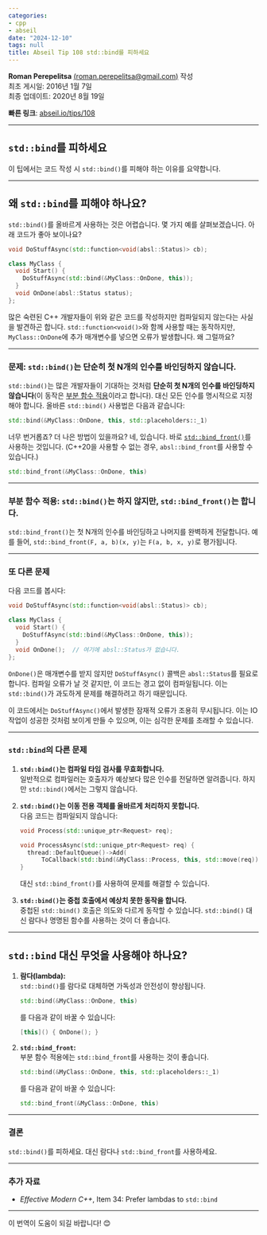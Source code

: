 ```yaml
---
categories:
- cpp
- abseil
date: "2024-12-10"
tags: null
title: Abseil Tip 108 std::bind를 피하세요
---
```



**Roman Perepelitsa** [(roman.perepelitsa@gmail.com)](mailto:roman.perepelitsa@gmail.com) 작성  
최초 게시일: 2016년 1월 7일  
최종 업데이트: 2020년 8월 19일  

**빠른 링크**: [abseil.io/tips/108](https://abseil.io/tips/108)

---

## `std::bind`를 피하세요

이 팁에서는 코드 작성 시 `std::bind()`를 피해야 하는 이유를 요약합니다.

---

## 왜 `std::bind`를 피해야 하나요?

`std::bind()`를 올바르게 사용하는 것은 어렵습니다. 몇 가지 예를 살펴보겠습니다. 아래 코드가 좋아 보이나요?

```cpp
void DoStuffAsync(std::function<void(absl::Status)> cb);

class MyClass {
  void Start() {
    DoStuffAsync(std::bind(&MyClass::OnDone, this));
  }
  void OnDone(absl::Status status);
};
```

많은 숙련된 C++ 개발자들이 위와 같은 코드를 작성하지만 컴파일되지 않는다는 사실을 발견하곤 합니다. `std::function<void()>`와 함께 사용할 때는 동작하지만, `MyClass::OnDone`에 추가 매개변수를 넣으면 오류가 발생합니다. 왜 그럴까요?

---

### 문제: `std::bind()`는 단순히 첫 N개의 인수를 바인딩하지 않습니다.

`std::bind()`는 많은 개발자들이 기대하는 것처럼 **단순히 첫 N개의 인수를 바인딩하지 않습니다**(이 동작은 [부분 함수 적용](https://en.wikipedia.org/wiki/Partial_application)이라고 합니다). 대신 모든 인수를 명시적으로 지정해야 합니다. 올바른 `std::bind()` 사용법은 다음과 같습니다:

```cpp
std::bind(&MyClass::OnDone, this, std::placeholders::_1)
```

너무 번거롭죠? 더 나은 방법이 있을까요? 네, 있습니다. 바로 [`std::bind_front()`](https://en.cppreference.com/w/cpp/utility/functional/bind_front)를 사용하는 것입니다. (C++20을 사용할 수 없는 경우, `absl::bind_front`를 사용할 수 있습니다.)

```cpp
std::bind_front(&MyClass::OnDone, this)
```

---

### 부분 함수 적용: `std::bind()`는 하지 않지만, `std::bind_front()`는 합니다.

`std::bind_front()`는 첫 N개의 인수를 바인딩하고 나머지를 완벽하게 전달합니다. 예를 들어, `std::bind_front(F, a, b)(x, y)`는 `F(a, b, x, y)`로 평가됩니다.

---

### 또 다른 문제

다음 코드를 봅시다:

```cpp
void DoStuffAsync(std::function<void(absl::Status)> cb);

class MyClass {
  void Start() {
    DoStuffAsync(std::bind(&MyClass::OnDone, this));
  }
  void OnDone();  // 여기에 absl::Status가 없습니다.
};
```

`OnDone()`은 매개변수를 받지 않지만 `DoStuffAsync()` 콜백은 `absl::Status`를 필요로 합니다. 컴파일 오류가 날 것 같지만, 이 코드는 경고 없이 컴파일됩니다. 이는 `std::bind()`가 과도하게 문제를 해결하려고 하기 때문입니다. 

이 코드에서는 `DoStuffAsync()`에서 발생한 잠재적 오류가 조용히 무시됩니다. 이는 IO 작업이 성공한 것처럼 보이게 만들 수 있으며, 이는 심각한 문제를 초래할 수 있습니다.

---

### `std::bind`의 다른 문제

1. **`std::bind()`는 컴파일 타임 검사를 무효화합니다.**  
   일반적으로 컴파일러는 호출자가 예상보다 많은 인수를 전달하면 알려줍니다. 하지만 `std::bind()`에서는 그렇지 않습니다.

2. **`std::bind()`는 이동 전용 객체를 올바르게 처리하지 못합니다.**  
   다음 코드는 컴파일되지 않습니다:

   ```cpp
   void Process(std::unique_ptr<Request> req);

   void ProcessAsync(std::unique_ptr<Request> req) {
     thread::DefaultQueue()->Add(
         ToCallback(std::bind(&MyClass::Process, this, std::move(req))));
   }
   ```

   대신 `std::bind_front()`를 사용하여 문제를 해결할 수 있습니다.

3. **`std::bind()`는 중첩 호출에서 예상치 못한 동작을 합니다.**  
   중첩된 `std::bind()` 호출은 의도와 다르게 동작할 수 있습니다. `std::bind()` 대신 람다나 명명된 함수를 사용하는 것이 더 좋습니다.

---

## `std::bind` 대신 무엇을 사용해야 하나요?

1. **람다(lambda):**  
   `std::bind()`를 람다로 대체하면 가독성과 안전성이 향상됩니다.

   ```cpp
   std::bind(&MyClass::OnDone, this)
   ```

   를 다음과 같이 바꿀 수 있습니다:

   ```cpp
   [this]() { OnDone(); }
   ```

2. **`std::bind_front`:**  
   부분 함수 적용에는 `std::bind_front`를 사용하는 것이 좋습니다.

   ```cpp
   std::bind(&MyClass::OnDone, this, std::placeholders::_1)
   ```

   를 다음과 같이 바꿀 수 있습니다:

   ```cpp
   std::bind_front(&MyClass::OnDone, this)
   ```

---

### 결론

`std::bind()`를 피하세요. 대신 람다나 `std::bind_front`를 사용하세요.

---

### 추가 자료

- *Effective Modern C++*, Item 34: Prefer lambdas to `std::bind`  

---

이 번역이 도움이 되길 바랍니다! 😊